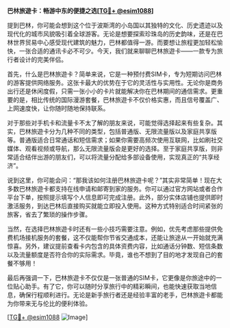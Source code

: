 **巴林旅遊卡：畅游中东的便捷之选[[TG💪+ @esim1088](https://t.me/s/esim1088)]**

提到巴林，你可能会想到这个位于波斯湾的小岛国以其独特的文化、历史遗迹以及现代化的城市风貌吸引着全球游客。无论是想要探索珍珠岛的历史韵味，还是在巴林世界贸易中心感受现代建筑的魅力，巴林都值得一游。而要想让旅程更加轻松愉快，一张合适的通讯卡必不可少。今天，我们就来聊聊巴林旅遊卡——一款专为旅行者设计的完美伴侣。

首先，什么是巴林旅遊卡？简单来说，它是一种预付费SIM卡，专为短期访问巴林的游客提供网络服务。这张卡最大的优势在于它的灵活性与实用性。无论你是商务出行还是休闲度假，只需一张小小的卡片就能解决你在巴林期间的通信需求。更重要的是，相比传统的国际漫游套餐，巴林旅遊卡不仅价格实惠，而且信号覆盖广、上网速度快，让你随时随地保持联系。

对于那些对手机卡和流量卡不太了解的朋友来说，可能觉得选择起来有些复杂。其实，巴林旅遊卡分为几种不同的类型，包括普通版、无限流量版以及家庭共享版等。普通版适合日常通话和短信需求；如果你需要高频次使用互联网，比如刷社交媒体、观看视频或导航，那么无限流量版会是更好的选择。至于家庭共享版，则非常适合结伴出游的朋友们，可以将流量分配给多部设备使用，实现真正的“共享经济”。

说到这里，你可能会问：“那我该如何注册巴林旅遊卡呢？”其实非常简单！现在大多数巴林旅遊卡都支持在线申请和邮寄到家的服务。你可以通过官方网站或者合作平台下单，按照提示填写个人信息即可完成注册。此外，部分实体店铺也提供即时激活服务，到达巴林后直接购买就能立即投入使用。这种方式特别适合时间紧张的旅客，省去了繁琐的操作步骤。

当然，在选择巴林旅遊卡时还有一些小技巧需要注意。例如，优先考虑那些提供免费机场接机服务的套餐，这不仅能帮你节省交通成本，还能让旅途从一开始就充满惊喜。另外，建议提前查看卡内包含的具体资费内容，比如通话分钟数、短信条数以及流量额度是否符合你的实际需求。毕竟，谁也不想到了目的地才发现自己的套餐不够用！

最后再强调一下，巴林旅遊卡不仅仅是一张普通的SIM卡，它更像是你旅途中的一位贴心助手。有了它，你可以随时分享旅行中的精彩瞬间，也能快速获取当地信息，确保行程顺利进行。无论是新手旅行者还是经验丰富的老手，巴林旅遊卡都能为你带来无与伦比的便利体验。

[[TG💪+ @esim1088](https://t.me/s/esim1088) ![Image](https://i.postimg.cc/4NQfJmqS/Snipaste-2025-05-13-00-14-12.png)]